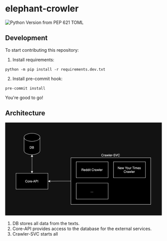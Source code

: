 # elephant-crowler
![Python Version from PEP 621 TOML](https://img.shields.io/python/required-version-toml?tomlFilePath=https%3A%2F%2Fraw.githubusercontent.com%2Fstupidcucumber%2Felephant-crowler%2Frefs%2Fheads%2Fmain%2Fpyproject.toml)


## Development
To start contributing this repository:

1. Install requirements:
```
python -m pip install -r requirements.dev.txt
```

2. Install pre-commit hook:
```
pre-commit install
```

You're good to go!

## Architecture
![Architecture](./assets/architecture.png)

1. DB stores all data from the texts.
2. Core-API provides access to the database for the external services.
3. Crawler-SVC starts all
